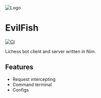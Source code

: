 ![Logo](https://www.pngrepo.com/png/191476/512/orca.png)

# EvilFish
[![CI](https://github.com/hdbg/evilfish/actions/workflows/main.yml/badge.svg)](https://github.com/hdbg/evilfish/actions/workflows/main.yml)

Lichess bot client and server written in Nim.

## Features
- Request intercepting
- Command terminal
- Configs
